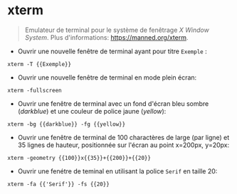 # xterm

> Emulateur de terminal pour le système de fenêtrage _X Window System_.
> Plus d'informations: <https://manned.org/xterm>.

- Ouvrir une nouvelle fenêtre de terminal ayant pour titre `Exemple` : 

`xterm -T {{Exemple}}`

- Ouvrir une nouvelle fenêtre de terminal en mode plein écran:

`xterm -fullscreen`

- Ouvrir une fenêtre de terminal avec un fond d'écran bleu sombre (_darkblue_) et une couleur de police jaune (_yellow_):
 
`xterm -bg {{darkblue}} -fg {{yellow}}`

- Ouvrir une fenêtre de terminal de 100 charactères de large (par ligne) et 35 lignes de hauteur, positionnée sur l'écran au point x=200px, y=20px:
 
`xterm -geometry {{100}}x{{35}}+{{200}}+{{20}}`

- Ouvrir une fenétre de teminal en utilisant la police `Serif` en taille 20:

`xterm -fa {{'Serif'}} -fs {{20}}`

